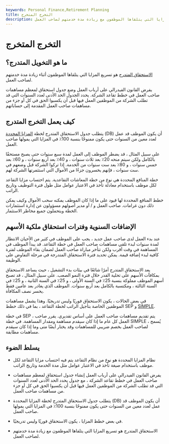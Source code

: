 ```yaml
---
keywords: Personal Finance,Retirement Planning
title: التخرج المتخرج
description: الاستحقاق المتدرج هو تسريع المزايا التي يتلقاها الموظفون مع زيادة مدة خدمتهم لصاحب العمل.
---
```


# التخرج المتخرج
## ما هو التخويل المتدرج؟

[الاستحقاق المتدرج](/vesting) هو تسريع المزايا التي يتلقاها الموظفون أثناء زيادة مدة خدمتهم لصاحب العمل.

يفرض القانون الفيدرالي على أرباب العمل وضع جدول استحقاق لمعظم مساهمات صاحب العمل في خطط تقاعد الشركة. يحدد الجدول الحد الأدنى لعدد السنوات التي قد تطلب الشركة من الموظفين العمل فيها قبل أن يكسبوا الحق في كل أو جزء من مساهمات صاحب العمل المقدمة إلى حساباتهم.

## كيف يعمل التخرج المتدرج

يتطلب جدول الاستحقاق المتدرج لخطة [المزايا المحددة](/definedbenefitpensionplan) (DB) أن يكون الموظف قد عمل لعدد معين من السنوات حتى يكون ممنوحًا بنسبة 100٪ في المزايا التي يمولها صاحب العمل.

على سبيل المثال ، قد يضطر الموظف إلى العمل لمدة سبع سنوات حتى يصبح مستحقًا بالكامل ولكن سيتم منحه 20٪ بعد ثلاث سنوات ، و 40٪ بعد أربع سنوات ، و 60٪ بعد خمس سنوات ، و 80٪ بعد ست سنوات من الخدمة. إذا تركوا الشركة قبل وضعهم في ست سنوات ، فإنهم يخسرون جزءًا من الأموال التي استثمرتها الشركة لهم.

خطة المنافع المحددة هي نوع من خطة المعاشات التقاعدية. يتم احتساب مزايا التقاعد لكل موظف باستخدام معادلة تأخذ في الاعتبار عوامل مثل طول فترة التوظيف وتاريخ الراتب.

خطط المنافع المحددة لها قيود على ما إذا كان الموظف يمكنه سحب الأموال وكيف يمكن ذلك دون غرامات. صاحب العمل و / أو مدير أصولهم مسؤولون عن إدارة استثمارات الخطة ويتحملون جميع مخاطر الاستثمار.

## الإضافات السنوية وفترات استحقاق ملكية الأسهم

عند بدء العمل لدى صاحب عمل جديد ، يجب على الموظف في كثير من الأحيان الانتظار لمدة سنوات لبدء تلقي مساهمات صاحب العمل في خطة التقاعد. قد يبدأ الموظف في المساهمة في وقت أقرب ولكن تتأخر مباراة صاحب العمل لضمان بقاء الموظف لفترة كافية لبدء إضافة قيمة. يمكن تحديد فترة الاستحقاق المتدرجة في مرحلة التفاوض على الوظيفة.

يعد الاستحقاق المتدرج أمرًا شائعًا في بيئات بدء التشغيل ، حيث يساعد الاستحقاق بمكافآت الأسهم على تحلية القدر خلال فترة النمو الصعب. على سبيل المثال ، قد تصبح أسهم الموظف مملوكة بنسبة 25٪ في السنة الأولى ، و 25٪ في السنة الثانية ، و 25٪ في السنة الثالثة ، ومكتسبة بالكامل بعد أربع سنوات. الموظف الذي يغادر بعد عامين فقط يخسر نصف المكافأة.

في بعض الحالات ، يكون الاستحقاق فوريًا وليس تدريجيًا. وهذا يشمل مساهمات الموظفين الخاصة بتأجيل الراتب لخطة التقاعد ، بما في ذلك خطط SEP و [SIMPLE](/simple).

في خطة SEP ، يتم تقديم مساهمات صاحب العمل على أساس تقديري. يقرر صاحب العمل كل عام ما إذا كان سيقدم مساهمة ومقدار المساهمة. في خطة SIMPLE ، يُسمح لصاحب العمل بخصم ضريبي للمساهمات وقد يختار أيضًا متى وما إذا كان سيقدم مساهمات مطابقة.

## يسلط الضوء

- نظام المزايا المحددة هو نوع من نظام التقاعد يتم فيه احتساب مزايا التقاعد لكل موظف باستخدام صيغة تأخذ في الاعتبار عوامل مثل مدة الخدمة وتاريخ الراتب.

- يفرض القانون الفيدرالي على أرباب العمل إنشاء جدول استحقاق لمعظم مساهمات صاحب العمل في خطط تقاعد الشركة ، مع جدول يحدد الحد الأدنى لعدد السنوات التي قد تطلب الشركة من الموظفين العمل فيها قبل أن يكسبوا الحق في كل أو جزء من مساهمات صاحب العمل.

- يتطلب جدول الاستحقاق المتدرج لخطة المزايا المحددة (DB) أن يكون الموظف قد عمل لعدد معين من السنوات حتى يكون ممنوحًا بنسبة 100٪ في المزايا التي يمولها صاحب العمل.

- في بعض خطط المزايا ، يكون الاستحقاق فوريًا وليس تدريجيًا.

- الاستحقاق المتدرج هو تسريع المزايا التي يتلقاها الموظفون مع زيادة مدة خدمتهم لصاحب العمل.


